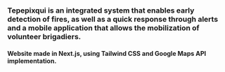 ### Tepepixqui is an integrated system that enables early detection of fires, as well as a quick response through alerts and a mobile application that allows the mobilization of volunteer brigadiers.

#### Website made in Next.js, using Tailwind CSS and Google Maps API implementation.